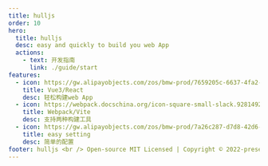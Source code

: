 ```yaml
---
title: hulljs
order: 10
hero:
  title: hulljs
  desc: easy and quickly to build you web App
  actions:
    - text: 开发指南
      link: ./guide/start
features:
  - icon: https://gw.alipayobjects.com/zos/bmw-prod/7659205c-6637-4fa2-8529-d32e5818304b/k7htflfb_w144_h144.png
    title: Vue3/React
    desc: 轻松构建web App
  - icon: https://webpack.docschina.org/icon-square-small-slack.9281492bb267314634b4.png
    title: Webpack/Vite
    desc: 支持两种构建工具
  - icon: https://gw.alipayobjects.com/zos/bmw-prod/7a26c287-d7d8-42d6-8a55-c9aa4c097149.webp
    title: easy setting
    desc: 简单的配置
footer: hulljs <br /> Open-source MIT Licensed | Copyright © 2022-present<br /> Docs by [dumi](https://d.umijs.org)
---
```

